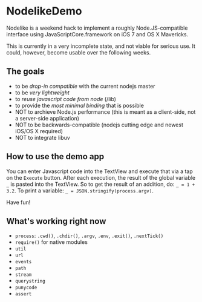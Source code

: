 NodelikeDemo
============

Nodelike is a weekend hack to implement a roughly Node.JS-compatible interface using JavaScriptCore.framework on iOS 7 and OS X Mavericks.

This is currently in a very incomplete state, and not viable for serious use.
It could, however, become usable over the following weeks.

The goals
---------
- to be _drop-in compatible_ with the current nodejs master
- to be _very lightweight_
- to _reuse javascript code from node_ (/lib)
- to provide the _most minimal binding_ that is possible
- NOT to archieve Node.js performance (this is meant as a client-side, not a server-side application)
- NOT to be backwards-compatible (nodejs cutting edge and newest iOS/OS X required)
- NOT to integrate libuv

How to use the demo app
-----------------------

You can enter Javascript code into the TextView and execute that via a tap on the `Execute` button.
After each execution, the result of the global variable `_` is pasted into the TextView.
So to get the result of an addition, do: `_ = 1 + 3.2`. To print a variable: `_ = JSON.stringify(process.argv)`.

Have fun!

What's working right now
------------------------

- `process`: `.cwd()`, `.chdir()`, `.argv`, `.env`, `.exit()`, `.nextTick()`
- `require()` for native modules
- `util`
- `url`
- `events`
- `path`
- `stream`
- `querystring`
- `punycode`
- `assert`
